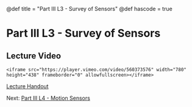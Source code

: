 @def title = "Part III L3 - Survey of Sensors"
@def hascode = true

# Part III L3 - Survey of Sensors
## Lecture Video

~~~
<iframe src="https://player.vimeo.com/video/560373576" width="780" height="438" frameborder="0" allowfullscreen></iframe>
~~~

[Lecture Handout](/part_iii/ME319_-_Mechatronics_-_Part_III_Lecture_3_Survey_of_Sensors.pdf)

Next: [Part III L4 - Motion Sensors](/part_iii/lecture4/)  